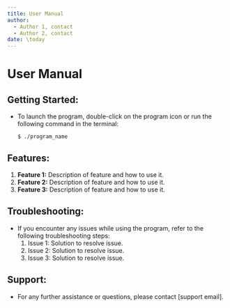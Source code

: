```yaml
---
title: User Manual
author:
  - Author 1, contact
  - Author 2, contact
date: \today
---
```


# User Manual

## Getting Started:

- To launch the program, double-click on the program icon or run the following command in the terminal:
    ```
    $ ./program_name
    ```

## Features:
1. **Feature 1:** Description of feature and how to use it.
2. **Feature 2:** Description of feature and how to use it.
3. **Feature 3:** Description of feature and how to use it.

## Troubleshooting:
- If you encounter any issues while using the program, refer to the following troubleshooting steps:
    1. Issue 1: Solution to resolve issue.
    2. Issue 2: Solution to resolve issue.
    3. Issue 3: Solution to resolve issue.

## Support:
- For any further assistance or questions, please contact [support email].


